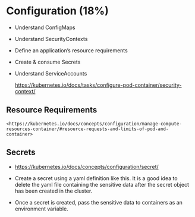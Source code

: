 # Configuration (18%)

* Understand ConfigMaps

* Understand SecurityContexts

* Define an application’s resource requirements

* Create & consume Secrets

* Understand ServiceAccounts

    <https://kubernetes.io/docs/tasks/configure-pod-container/security-context/>
    
 ## Resource Requirements
 
    <https://kubernetes.io/docs/concepts/configuration/manage-compute-resources-container/#resource-requests-and-limits-of-pod-and-container>
    
  ## Secrets
  
  * <https://kubernetes.io/docs/concepts/configuration/secret/>
  
  * Create a secret using a yaml definition like this. It is a good idea to delete the yaml file containing the sensitive data after the secret object has been created in the cluster.
  
  * Once a secret is created, pass the sensitive data to containers as an environment variable.
